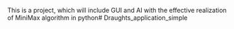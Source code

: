 This is a project, which will include GUI and AI with the effective realization of MiniMax algorithm in python# Draughts_application_simple
